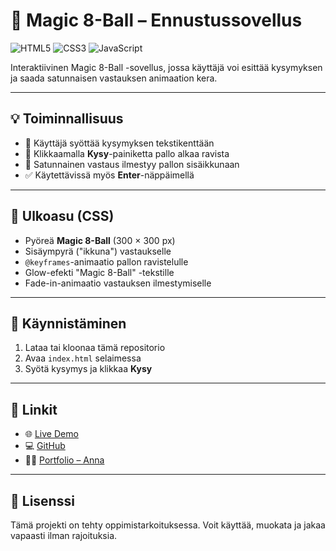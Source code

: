 # 🎱 Magic 8-Ball – Ennustussovellus

![HTML5](https://img.shields.io/badge/HTML5-✅-orange)
![CSS3](https://img.shields.io/badge/CSS3-✅-blue)
![JavaScript](https://img.shields.io/badge/JavaScript-✅-yellow)

Interaktiivinen Magic 8-Ball -sovellus, jossa käyttäjä voi esittää kysymyksen ja saada satunnaisen vastauksen animaation kera.

---

## 💡 Toiminnallisuus

- 📝 Käyttäjä syöttää kysymyksen tekstikenttään
- 🔮 Klikkaamalla **Kysy**-painiketta pallo alkaa ravista
- 💬 Satunnainen vastaus ilmestyy pallon sisäikkunaan
- ✅ Käytettävissä myös **Enter**-näppäimellä

---

## 🎨 Ulkoasu (CSS)

- Pyöreä **Magic 8-Ball** (300 × 300 px)
- Sisäympyrä ("ikkuna") vastaukselle
- `@keyframes`-animaatio pallon ravistelulle
- Glow-efekti "Magic 8-Ball" -tekstille
- Fade-in-animaatio vastauksen ilmestymiselle

---

## 🚀 Käynnistäminen

1. Lataa tai kloonaa tämä repositorio
2. Avaa `index.html` selaimessa
3. Syötä kysymys ja klikkaa **Kysy**

---

## 🔗 Linkit

- 🌐 [Live Demo](https://magic-ball-1418b.web.app/)
- 💻 [GitHub](https://github.com/Nyukaa/BCNew/tree/main/HTML/08-viikko/magic_ball)
- 👩‍💻 [Portfolio – Anna](https://nyukaa.github.io/BCNew/Portfolio/index.html)

---

## 📜 Lisenssi

Tämä projekti on tehty oppimistarkoituksessa. Voit käyttää, muokata ja jakaa vapaasti ilman rajoituksia.
